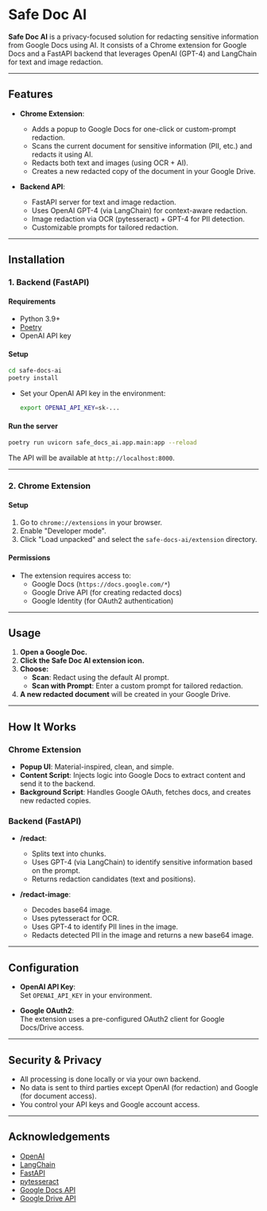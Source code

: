 # Safe Doc AI

**Safe Doc AI** is a privacy-focused solution for redacting sensitive information from Google Docs using AI. It consists of a Chrome extension for Google Docs and a FastAPI backend that leverages OpenAI (GPT-4) and LangChain for text and image redaction.

---

## Features

- **Chrome Extension**:  
  - Adds a popup to Google Docs for one-click or custom-prompt redaction.
  - Scans the current document for sensitive information (PII, etc.) and redacts it using AI.
  - Redacts both text and images (using OCR + AI).
  - Creates a new redacted copy of the document in your Google Drive.

- **Backend API**:  
  - FastAPI server for text and image redaction.
  - Uses OpenAI GPT-4 (via LangChain) for context-aware redaction.
  - Image redaction via OCR (pytesseract) + GPT-4 for PII detection.
  - Customizable prompts for tailored redaction.

---


## Installation

### 1. Backend (FastAPI)

#### **Requirements**
- Python 3.9+
- [Poetry](https://python-poetry.org/docs/#installation)
- OpenAI API key

#### **Setup**

```bash
cd safe-docs-ai
poetry install
```

- Set your OpenAI API key in the environment:
  ```bash
  export OPENAI_API_KEY=sk-...
  ```

#### **Run the server**

```bash
poetry run uvicorn safe_docs_ai.app.main:app --reload
```

The API will be available at `http://localhost:8000`.

---

### 2. Chrome Extension

#### **Setup**

1. Go to `chrome://extensions` in your browser.
2. Enable "Developer mode".
3. Click "Load unpacked" and select the `safe-docs-ai/extension` directory.

#### **Permissions**

- The extension requires access to:
  - Google Docs (`https://docs.google.com/*`)
  - Google Drive API (for creating redacted docs)
  - Google Identity (for OAuth2 authentication)

---

## Usage

1. **Open a Google Doc.**
2. **Click the Safe Doc AI extension icon.**
3. **Choose:**
   - **Scan**: Redact using the default AI prompt.
   - **Scan with Prompt**: Enter a custom prompt for tailored redaction.
4. **A new redacted document** will be created in your Google Drive.

---

## How It Works

### Chrome Extension

- **Popup UI**: Material-inspired, clean, and simple.
- **Content Script**: Injects logic into Google Docs to extract content and send it to the backend.
- **Background Script**: Handles Google OAuth, fetches docs, and creates new redacted copies.

### Backend (FastAPI)

- **/redact**:  
  - Splits text into chunks.
  - Uses GPT-4 (via LangChain) to identify sensitive information based on the prompt.
  - Returns redaction candidates (text and positions).

- **/redact-image**:  
  - Decodes base64 image.
  - Uses pytesseract for OCR.
  - Uses GPT-4 to identify PII lines in the image.
  - Redacts detected PII in the image and returns a new base64 image.

---

## Configuration

- **OpenAI API Key**:  
  Set `OPENAI_API_KEY` in your environment.

- **Google OAuth2**:  
  The extension uses a pre-configured OAuth2 client for Google Docs/Drive access.

---

## Security & Privacy

- All processing is done locally or via your own backend.
- No data is sent to third parties except OpenAI (for redaction) and Google (for document access).
- You control your API keys and Google account access.

---


## Acknowledgements

- [OpenAI](https://openai.com/)
- [LangChain](https://www.langchain.com/)
- [FastAPI](https://fastapi.tiangolo.com/)
- [pytesseract](https://github.com/madmaze/pytesseract)
- [Google Docs API](https://developers.google.com/docs/api)
- [Google Drive API](https://developers.google.com/drive/api)